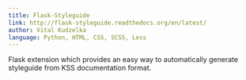 ```yaml
---
title: Flask-Styleguide
link: http://flask-styleguide.readthedocs.org/en/latest/
author: Vital Kudzelka
language: Python, HTML, CSS, SCSS, Less
---
```


Flask extension which provides an easy way to automatically generate styleguide from KSS documentation format.
